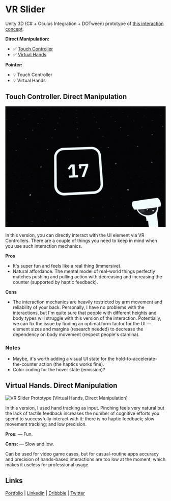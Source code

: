 # VR Slider

Unity 3D (C# + Oculus Integration + DOTween) prototype of [this interaction concept](https://dribbble.com/shots/16776679-Meta-Slider).

**Direct Manipulation:**
- ✅ [Touch Controller](https://dribbble.com/shots/17942856-VR-Slider-Prototype-Touch-Controller-Direct-Manipulation)
- ✅ [Virtual Hands]()

**Pointer:**
- 💡 Touch Controller
- 💡 Virtual Hands


## Touch Controller. Direct Manipulation

![VR Slider Prototype [Touch Controller, Direct Manipulation]](/demo1.gif)

In this version, you can directly interact with the UI element via VR Controllers. There are a couple of things you need to keep in mind when you use such interaction mechanics.

**Pros**

- It's super fun and feels like a real thing (immersive).
- Natural affordance. The mental model of real-world things perfectly matches pushing and pulling action with decreasing and increasing the counter (supported by haptic feedback). 

**Cons**

- The interaction mechanics are heavily restricted by arm movement and reliability of your back. Personally, I have no problems with the interactions, but I'm quite sure that people with different heights and body types will struggle with this version of the interaction. Potentially,  we can fix the issue by finding an optimal form factor for the UI — element sizes and margins (research needed) to decrease the dependency on body movement (respect people's stamina).


### Notes
- Maybe, it's worth adding a visual UI state for the hold-to-accelerate-the-counter action (the haptics works fine).
- Color coding for the hover state (emission)?


## Virtual Hands. Direct Manipulation

![VR Slider Prototype [Virtual Hands, Direct Manipulation]](/demo2.gif)

In this version, I used hand tracking as input. Pinching feels very natural but the lack of tactile feedback increases the number of cognitive efforts you spend to successfully interact with it: there is no haptic feedback; slow movement tracking; and low precision.

**Pros:**
— Fun.

**Cons:**
— Slow and low.

Can be used for video game cases, but for casual-routine apps accuracy and precision of hands-based interactions are too low at the moment, which makes it useless for professional usage. 


## Links

[Portfolio](https://olegfrolov.design/) | [Linkedin](https://www.linkedin.com/in/oleg-frolov-6a6a4752/) | [Dribbble](https://dribbble.com/Volorf) | [Twitter](https://www.twitter.com/volorf)
